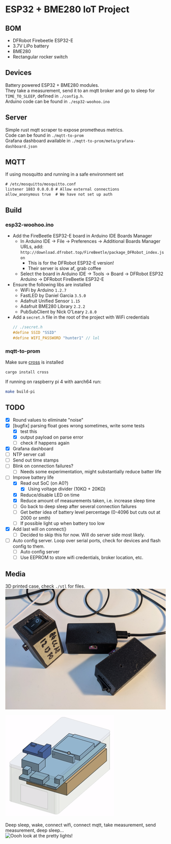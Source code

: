 # ESP32 + BME280 IoT Project

## BOM
- DFRobot Firebeetle ESP32-E
- 3.7V LiPo battery
- BME280
- Rectangular rocker switch

## Devices
Battery powered ESP32 + BME280 modules.  
They take a measurement, send it to an mqtt broker and go to sleep for `TIME_TO_SLEEP`, defined in `./config.h`.  
Arduino code can be found in `./esp32-woohoo.ino`

## Server
Simple rust mqtt scraper to expose prometheus metrics.  
Code can be found in `./mqtt-to-prom`  
Grafana dashboard available in `./mqtt-to-prom/meta/grafana-dashboard.json`

## MQTT
If using mosquitto and running in a safe environment set
```
# /etc/mosquitto/mosquitto.conf
listener 1883 0.0.0.0 # Allow external connections
allow_anonymous true  # We have not set up auth
```

## Build

### esp32-woohoo.ino
- Add the FireBeetle ESP32-E board in Arduino IDE Boards Manager
  - In Arduino IDE -> File -> Preferences -> Additional Boards Manager URLs, add: `http://download.dfrobot.top/FireBeetle/package_DFRobot_index.json`
    - This is for the DFRobot ESP32-E version!
    - Their server is slow af, grab coffee
  - Select the board in Arduino IDE -> Tools -> Board -> DFRobot ESP32 Arduino -> DFRobot FireBeetle ESP32-E
- Ensure the following libs are installed
  - WiFi by Arduino `1.2.7`
  - FastLED by Daniel Garcia `3.5.0`
  - Adafruit Unified Sensor `1.15`
  - Adafruit BME280 Library `2.2.2`
  - PubSubClient by Nick O'Leary `2.8.0`
- Add a `secret.h` file in the root of the project with WiFi credentials
  ```c
  // ./secret.h
  #define SSID "SSID"
  #define WIFI_PASSWORD "hunter1" // lol
  ```

### mqtt-to-prom
Make sure [cross](https://github.com/rust-embedded/cross) is installed
```
cargo install cross
```
If running on raspberry pi 4 with aarch64 run:
```bash
make build-pi
```

## TODO
- [x] Round values to eliminate "noise"
- [x] [bugfix] parsing float goes wrong sometimes, write some tests
  - [x] test this
  - [x] output payload on parse error
  - [ ] check if happens again
- [x] Grafana dashboard
- [ ] NTP server call
- [ ] Send out time stamps
- [ ] Blink on connection failures?
  - [ ] Needs some experimentation, might substantially reduce batter life
- [ ] Improve battery life
  - [x] Read out SoC (on A0?)
    - [x] Using voltage divider (10KΩ + 20KΩ)
  - [x] Reduce/disable LED on time
  - [x] Reduce amount of measurements taken, i.e. increase sleep time
  - [ ] Go back to deep sleep after several connection failures
  - [ ] Get better idea of battery level percentage (0-4096 but cuts out at 2000 or smth)
  - [ ] If possible light up when battery too low
- [x] Add last will on connect()
    - [ ] Decided to skip this for now. Will do server side most likely.
- [ ] Auto config server. Loop over serial ports, check for devices and flash config to them.
  - [ ] Auto config server
  - [ ] Use EEPROM to store wifi credentials, broker location, etc.

## Media
3D printed case, check `./stl` for files.
![Aint they cute?!](/images/3.jpg)

![](/images/model-animation.gif)

Deep sleep, wake, connect wifi, connect mqtt, take measurement, send measurement, deep sleep...  
![Oooh look at the pretty lights!](/images/blinkenlights.gif)
